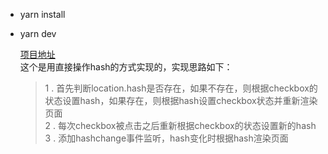 * yarn install
* yarn dev

    [项目地址](https://zjinxing.github.io/ife2018/零基础学院/js部分/day39to41/hash/dist/index.html)  
    这个是用直接操作hash的方式实现的，实现思路如下：  
    > 1 . 首先判断location.hash是否存在，如果不存在，则根据checkbox的状态设置hash，如果存在，则根据hash设置checkbox状态并重新渲染页面  
    2 . 每次checkbox被点击之后重新根据checkbox的状态设置新的hash  
    3 . 添加hashchange事件监听，hash变化时根据hash渲染页面